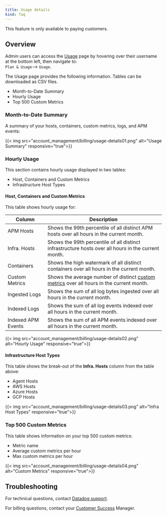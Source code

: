 ```yaml
---
title: Usage details
kind: faq
---
```


<div class="alert alert-warning">
This feature is only available to paying customers.
</div>

## Overview

Admin users can access the [Usage][1] page by hovering over their username at the bottom left, then navigate to:  
`Plan & Usage`--> `Usage`.

The Usage page provides the following information. Tables can be downloaded as CSV files.

* Month-to-Date Summary
* Hourly Usage
* Top 500 Custom Metrics

### Month-to-Date Summary

A summary of your hosts, containers, custom metrics, logs, and APM events:

{{< img src="account_management/billing/usage-details01.png" alt="Usage Summary" responsive="true">}}

### Hourly Usage

This section contains hourly usage displayed in two tables:

* Host, Containers and Custom Metrics
* Infrastructure Host Types

#### Host, Containers and Custom Metrics

This table shows hourly usage for:

| Column             | Description                                                                                         |
|--------------------|-----------------------------------------------------------------------------------------------------|
| APM Hosts          | Shows the 99th percentile of all distinct APM hosts over all hours in the current month.            |
| Infra. Hosts       | Shows the 99th percentile of all distinct infrastructure hosts over all hours in the current month. |
| Containers         | Shows the high watermark of all distinct containers over all hours in the current month.            |
| Custom Metrics     | Shows the average number of distinct [custom metrics][2] over all hours in the current month.       |
| Ingested Logs      | Shows the sum of all log bytes ingested over all hours in the current month.                        |
| Indexed Logs       | Shows the sum of all log events indexed over all hours in the current month.                        |
| Indexed APM Events | Shows the sum of all APM events indexed over all hours in the current month.                        |

{{< img src="account_management/billing/usage-details02.png" alt="Hourly Usage" responsive="true">}}

#### Infrastructure Host Types

This table shows the break-out of the **Infra. Hosts** column from the table above:

* Agent Hosts
* AWS Hosts
* Azure Hosts
* GCP Hosts

{{< img src="account_management/billing/usage-details03.png" alt="Infra Host Types" responsive="true">}}


### Top 500 Custom Metrics

This table shows information on your top 500 custom metrics:

* Metric name
* Average custom metrics per hour
* Max custom metrics per hour

{{< img src="account_management/billing/usage-details04.png" alt="Custom Metrics" responsive="true">}}


## Troubleshooting
For technical questions, contact [Datadog support][3].

For billing questions, contact your [Customer Success][4] Manager.

[1]: https://app.datadoghq.com/account/usage/hourly
[2]: /developers/metrics/custom_metrics
[3]: /help
[4]: mailto:success@datadoghq.com

